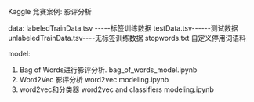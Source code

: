 Kaggle 竞赛案例: 影评分析


data:
labeledTrainData.tsv -----标签训练数据
testData.tsv------测试数据
unlabeledTrainData.tsv----无标签训练数据
stopwords.txt 自定义停用词语料

model:
1. Bag of Words进行影评分析.
bag_of_words_model.ipynb
2. Word2Vec 影评分析
word2vec modeling.ipynb
3. word2vec和分类器
word2vec and classifiers modeling.ipynb
